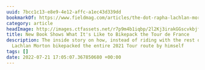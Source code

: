 ```yaml
---
uuid: 7bcc1c13-e8e9-4e12-affc-a1ec43d339dd
bookmarkOf: https://www.fieldmag.com/articles/the-dot-rapha-lachlan-morton-alt-tour-book
category: article
headImage: http://images.ctfassets.net/r7p9m4b1iqbp/2l2Kj3irakGGscvkbjfJXU/38f43585a8ee1b3683c954e65e0e7b2f/lachlan-morton-alt-tour-book-1.jpg?w=1000
title: New Book Shows What It's Like to Bikepack the Tour de France
description: The inside story on how, instead of riding with the rest of the pros,
  Lachlan Morton bikepacked the entire 2021 Tour route by himself
tags: []
date: 2022-07-21 17:05:07.367850680 +00:00
---
```


